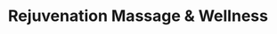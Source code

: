 ---
title: "Rejuvenation Massage & Wellness"
url: /lincoln-city/rejuvenation-massage-und-wellness/
shop: Kosmetik
---